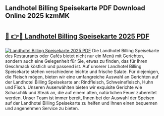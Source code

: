 ## Landhotel Billing Speisekarte PDF Download Online 2025 kzmMK

# <h2><a href="http://gccpko.nevu.top/?p=Landhotel+Billing+Speisekarte">🔗 👉🔴 Landhotel Billing Speisekarte 2025 PDF</a></h2>

[![Landhotel Billing Speisekarte 2025 PDF](https://i.imgur.com/dBaPXMq.png)](http://gccpko.nevu.top/?p=Landhotel+Billing+Speisekarte)
Die Landhotel Billing Speisekarte des Restaurants oder Cafés bietet nicht nur ein Menü mit Gerichten, sondern auch eine Gelegenheit für Sie, etwas zu finden, das für Ihren Geschmack köstlich und passend ist. Auf unserer Landhotel Billing Speisekarte stehen verschiedene leichte und frische Salate. Für diejenigen, die Fleisch mögen, bieten wir eine umfangreiche Auswahl an Gerichten auf der Landhotel Billing Speisekarte an: Rindfleisch, Schweinefleisch, Huhn und Fisch. Unseren Auserwählten bieten wir exquisite Gerichte wie Schaschlik und Steak an, die auf einem alten, natürlichen Feuer zubereitet werden. Unser Team ist immer bereit, Ihnen bei der Auswahl der Speisen auf der Landhotel Billing Speisekarte zu helfen und Ihnen einen bequemen und angenehmen Service zu bieten.
